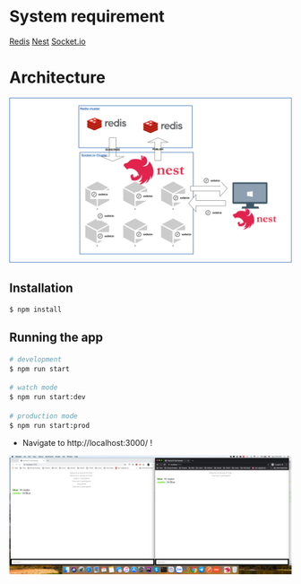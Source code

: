 # System requirement
[Redis](https://redis.io/)
[Nest](https://nestjs.com/)
[Socket.io](https://socket.io/)


# Architecture
![Architecture](./architecture.png)

## Installation

```bash
$ npm install
```

## Running the app

```bash
# development
$ npm run start

# watch mode
$ npm run start:dev

# production mode
$ npm run start:prod
```


* Navigate to http://localhost:3000/ !

![DEMO](./demo.png)